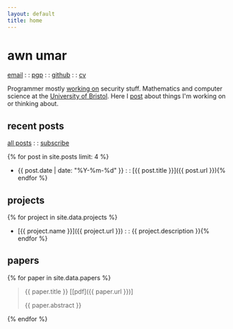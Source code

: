 ```yaml
---
layout: default
title: home
---
```


# awn umar

<div class="nav">
<a href="mailto:awn@spacetime.dev" rel="me">email</a> : : <a href="{{ site.url }}/public-key.pgp" rel="me">pgp</a> : : <a href="https://github.com/awnumar" rel="me">github</a> : : <a href="https://read.cv/awn" rel="me">cv</a>
</div>

Programmer mostly [working on](https://github.com/awnumar) security stuff. Mathematics and computer science at the [University of Bristol](https://en.wikipedia.org/wiki/University_of_Bristol). Here I [post](/posts) about things I'm working on or thinking about.

## recent posts

<div class="nav">
<a href="/posts">all posts</a> : : <a href="/feed.xml">subscribe</a>
</div>

{% for post in site.posts limit: 4 %}
- {{ post.date | date: "%Y-%m-%d" }} : : [{{ post.title }}]({{ post.url }}){% endfor %}

## projects

{% for project in site.data.projects %}
- [{{ project.name }}]({{ project.url }}) : : {{ project.description }}{% endfor %}

## papers

{% for paper in site.data.papers %}
> {{ paper.title }} [[pdf]({{ paper.url }})]
> 
> {{ paper.abstract }}

{% endfor %}
